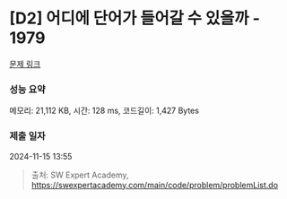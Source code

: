 # [D2] 어디에 단어가 들어갈 수 있을까 - 1979 

[문제 링크](https://swexpertacademy.com/main/code/problem/problemDetail.do?contestProbId=AV5PuPq6AaQDFAUq) 

### 성능 요약

메모리: 21,112 KB, 시간: 128 ms, 코드길이: 1,427 Bytes

### 제출 일자

2024-11-15 13:55



> 출처: SW Expert Academy, https://swexpertacademy.com/main/code/problem/problemList.do